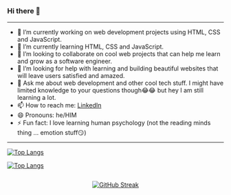 ### Hi there 👋

<!--
**xMurungi/xMurungi** is a ✨ _special_ ✨ repository because its `README.md` (this file) appears on your GitHub profile.

Here are some ideas to get you started:


-->
<hr>

- 🔭 I’m currently working on web development projects using HTML, CSS and JavaScript.
- 🌱 I’m currently learning HTML, CSS and JavaScript.
- 👯 I’m looking to collaborate on cool web projects that can help me learn and grow as a software engineer.
- 🤔 I’m looking for help with learning and building beautiful websites that will leave users satisfied and amazed.
- 💬 Ask me about web development and other cool tech stuff. I might have limited knowledge to your questions though😂😂 but hey I am still learning a lot.
- 📫 How to reach me: [LinkedIn](https://www.linkedin.com/in/joses-murungi-46b045255/)
- 😄 Pronouns: he/HIM
- ⚡ Fun fact: I love learning human psychology (not the reading minds thing ... emotion stuff😏)

<hr>

[![Top Langs](https://github-readme-stats.vercel.app/api/top-langs/?username=xMurungi&layout=donut-vertical)](https://github.com/xMurungi/github-readme-stats)

[![Top Langs](https://github-readme-stats.vercel.app/api/top-langs/?username=xMurungi)](https://github.com/xMurungi/xMurungi/main/README.md)

<div style="display:flex;justify-content: center;align-items:centre;">
  
[![GitHub Streak](http://github-readme-streak-stats.herokuapp.com?user=xMurungi&theme=tokyonight&background=000000)](https://git.io/streak-stats)
  
</div>
